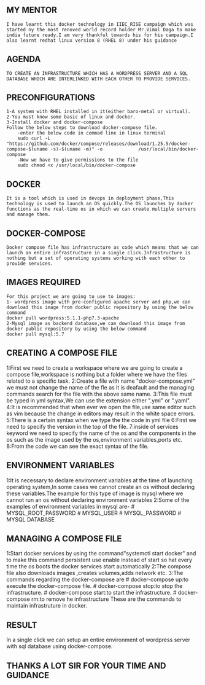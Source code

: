 MY MENTOR
------------
    
    I have learnt this docker technology in IIEC_RISE campaign which was started ny the most renoved world record holder Mr.Vimal Daga to make india future ready.I am very thankful towards his for his campaign.I also learnt redhat linux version 8 (RHEL 8) under his guidance 

AGENDA
-------

    TO CREATE AN INFRASTRUCTURE WHICH HAS A WORDPRESS SERVER AND A SQL DATABASE WHICH ARE INTERLINKED WITH EACH OTHER TO PROVIDE SERVICES. 
    
PRECONFIGURATIONS
-----------------

    1-A system with RHEL installed in it(either baro-metal or virtual).
    2-You must know some basic of linux and docker.
    3-Install docker and docker-compose
    Follow the below steps to download docker-compose file.
        -enter the below code in commad line in linux terminal
        sudo curl -L "https://github.com/docker/compose/releases/download/1.25.5/docker-compose-$(uname -s)-$(uname -m)" -o             /usr/local/bin/docker-compose
        -Now we have to give permissions to the file
        sudo chmod +x /usr/local/bin/docker-compose

DOCKER
------
    
    It is a tool which is used in devops in deployment phase,This technology is used to launch an OS quickly.The OS launches by docker functions as the real-time os in which we can create multiple servers and manage them.

DOCKER-COMPOSE
--------------
    
    Docker compose file has infrastructure as code which means that we can launch an entire infrastructure in a single click.Infrastructure is nothing but a set of operating systems working with each other to provide services.

IMAGES REQUIRED
---------------
    For this project we are going to use to images:
    1- wordpress image with pre-configured apache server and php,we can download this image from docker public repository by using the below command
    docker pull wordpress:5.1.1-php7.3-apache
    2-Mysql image as backend database,we can download this image from docker public repository by using the below command
    docker pull mysql:5.7

CREATING A COMPOSE FILE
-----------------------

1:First we need to create a workspace where we are going to create a compose file,workspace is nothing but a folder where we have the files related to a specific task.
2:Create a file with name "docker-compose.yml" we must not change the name of the fle as it is deafault and the managing commands search for the file with the above same name.
3:This file must be typed in yml syntax,We can use the extension either ".yml" or ".yaml".
4:It is recommended that when ever we open the file,use same editor such as vim because the change in editors may result in the white space errors.
5:There is a certain syntax when we type the the code in yml file
6:First we need to specify the version in the top of the file.
7:inside of services keyword we need to specify the name of the os and the components in the os such as the image used by the os,environment variables,ports etc.
8:From the code we can see the exact syntax of the file.


ENVIRONMENT VARIABLES
---------------------
1:It is necessary to declare environment variables at the time of launching operating system,In some cases we cannot create an os without declaring these variables.The example for this type of image is mysql where we cannot run an os without declaring environment variables
2:Some of the examples of environment variables in mysql are-
      # MYSQL_ROOT_PASSWORD
      # MYSQL_USER
      # MYSQL_PASSWORD
      # MYSQL DATABASE


MANAGING A COMPOSE FILE
--------------------------------

1:Start docker services by using the command"systemctl start docker" and to make this command persistent use enable instead of start so hat every time the os boots the docker services start automatically
2:The compose file also downloads images ,creates volumes,adds network etc.
3:The commands regarding the docker-compose are
      # docker-compose up:to execute the docker-compose file.
      # docker-compose stop:to stop the infrastructure.
      # docker-compose start:to start the infrastructure.
      # docker-compose rm:to remove he infrastructure
      These are the commands to maintain infrastruture in docker.
      
RESULT
------

   In a single click we can setup an entire environment of wordpress server with sql database using docker-compose.

THANKS A LOT SIR FOR YOUR TIME AND GUIDANCE
-------------------------------------------
